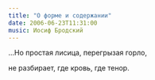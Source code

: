 ```yaml
---
title: "О форме и содержании"
date: 2006-06-23T11:31:00
music: Иосиф Бродский
---
```


...Но простая лисица, перегрызая горло,

 не разбирает, где кровь, где тенор.
